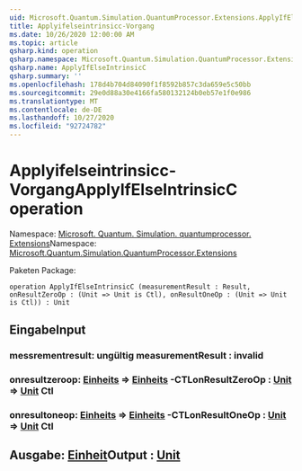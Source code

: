 ```yaml
---
uid: Microsoft.Quantum.Simulation.QuantumProcessor.Extensions.ApplyIfElseIntrinsicC
title: Applyifelseintrinsicc-Vorgang
ms.date: 10/26/2020 12:00:00 AM
ms.topic: article
qsharp.kind: operation
qsharp.namespace: Microsoft.Quantum.Simulation.QuantumProcessor.Extensions
qsharp.name: ApplyIfElseIntrinsicC
qsharp.summary: ''
ms.openlocfilehash: 178d4b704d84090f1f8592b857c3da659e5c50bb
ms.sourcegitcommit: 29e0d88a30e4166fa580132124b0eb57e1f0e986
ms.translationtype: MT
ms.contentlocale: de-DE
ms.lasthandoff: 10/27/2020
ms.locfileid: "92724782"
---
```

# <a name="applyifelseintrinsicc-operation"></a><span data-ttu-id="9a0a2-102">Applyifelseintrinsicc-Vorgang</span><span class="sxs-lookup"><span data-stu-id="9a0a2-102">ApplyIfElseIntrinsicC operation</span></span>

<span data-ttu-id="9a0a2-103">Namespace: [Microsoft. Quantum. Simulation. quantumprocessor. Extensions](xref:Microsoft.Quantum.Simulation.QuantumProcessor.Extensions)</span><span class="sxs-lookup"><span data-stu-id="9a0a2-103">Namespace: [Microsoft.Quantum.Simulation.QuantumProcessor.Extensions](xref:Microsoft.Quantum.Simulation.QuantumProcessor.Extensions)</span></span>

<span data-ttu-id="9a0a2-104">Paketen [](https://nuget.org/packages/)</span><span class="sxs-lookup"><span data-stu-id="9a0a2-104">Package: [](https://nuget.org/packages/)</span></span>




```qsharp
operation ApplyIfElseIntrinsicC (measurementResult : Result, onResultZeroOp : (Unit => Unit is Ctl), onResultOneOp : (Unit => Unit is Ctl)) : Unit
```


## <a name="input"></a><span data-ttu-id="9a0a2-105">Eingabe</span><span class="sxs-lookup"><span data-stu-id="9a0a2-105">Input</span></span>

### <a name="measurementresult--__invalidresult__"></a><span data-ttu-id="9a0a2-106">messrementresult: __ungültig <Result>__</span><span class="sxs-lookup"><span data-stu-id="9a0a2-106">measurementResult : __invalid<Result>__</span></span>




### <a name="onresultzeroop--unit--unit-ctl"></a><span data-ttu-id="9a0a2-107">onresultzeroop: [Einheits](xref:microsoft.quantum.lang-ref.unit) => [Einheits](xref:microsoft.quantum.lang-ref.unit) -CTL</span><span class="sxs-lookup"><span data-stu-id="9a0a2-107">onResultZeroOp : [Unit](xref:microsoft.quantum.lang-ref.unit) => [Unit](xref:microsoft.quantum.lang-ref.unit) Ctl</span></span>




### <a name="onresultoneop--unit--unit-ctl"></a><span data-ttu-id="9a0a2-108">onresultoneop: [Einheits](xref:microsoft.quantum.lang-ref.unit) => [Einheits](xref:microsoft.quantum.lang-ref.unit) -CTL</span><span class="sxs-lookup"><span data-stu-id="9a0a2-108">onResultOneOp : [Unit](xref:microsoft.quantum.lang-ref.unit) => [Unit](xref:microsoft.quantum.lang-ref.unit) Ctl</span></span>





## <a name="output--unit"></a><span data-ttu-id="9a0a2-109">Ausgabe: [Einheit](xref:microsoft.quantum.lang-ref.unit)</span><span class="sxs-lookup"><span data-stu-id="9a0a2-109">Output : [Unit](xref:microsoft.quantum.lang-ref.unit)</span></span>

